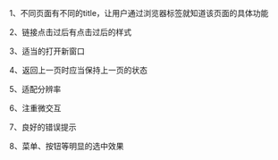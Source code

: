 1、不同页面有不同的title，让用户通过浏览器标签就知道该页面的具体功能

2、链接点击过后有点击过后的样式

3、适当的打开新窗口

4、返回上一页时应当保持上一页的状态

5、适配分辨率

6、注重微交互

7、良好的错误提示

8、菜单、按钮等明显的选中效果